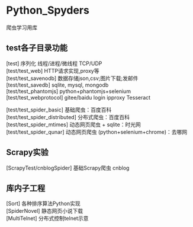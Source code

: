 # Python_Spyders
爬虫学习用库

## test各子目录功能
[test] 序列化 线程/进程/微线程 TCP/UDP  
[test/test_web] HTTP请求实现,proxy等  
[test/test_savenodb] 数据存储json,csv;图片下载;发邮件  
[test/test_savedb] sqlite, mysql, mongodb  
[test/test_phantomjs] python+phantomjs+selenium  
[test/test_webprotocol] gitee/baidu login  ipproxy  Tesseract

[test/test_spider_basic] 基础爬虫：百度百科  
[test/test_spider_distributed] 分布式爬虫：百度百科  
[test/test_spider_mtimes] 动态网页爬虫 + sqlite：时光网  
[test/test_spider_qunar] 动态网页爬虫 (python+selenium+chrome)：去哪网  

## Scrapy实验  
[ScrapyTest/cnblogSpider] 基础Scrapy爬虫 cnblog

## 库内子工程
[Sort] 各种排序算法Python实现  
[SpiderNovel] 静态网页小说下载  
[MultiTelnet] 分布式控制telnet示意


